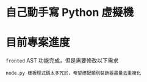 # 自己動手寫 Python 虛擬機

# 目前專案進度
`fronted` AST 功能完成，但是需要修改以下需求

```
node.py 樣板程式碼太多冗於，希望搭配類別裝飾器盡量去重複化
```
